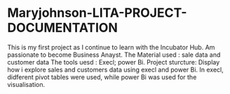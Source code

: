 # Maryjohnson-LITA-PROJECT-DOCUMENTATION
This is my first project as I continue to learn with the Incubator Hub. Am passionate to become Business Anayst.
The Material used  : 
sale data and customer data
The tools uesd : 
Execl; power Bi.
Project sturcture: 
Display how i explore sales and customers data using execl and power Bi. In execl, didferent pivot tables were used, while power Bi was used for the visualisation.
